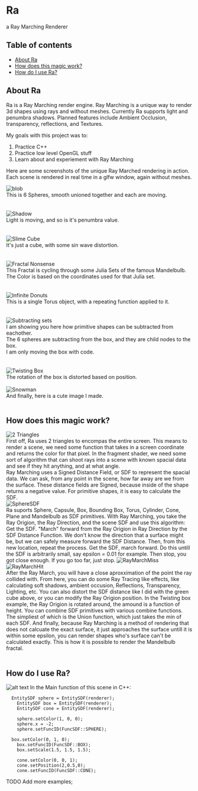 # Ra
a Ray Marching Renderer

## Table of contents
* [About Ra](#About-Ra)
* [How does this magic work?](#How-does-this-magic-work)
* [How do I use Ra?](#How-do-I-use-Ra?)

## About Ra
Ra is a Ray Marching render engine. Ray Marching is a unique way to render 3d shapes 
using rays and without meshes. Currently Ra supports light and penumbra shadows.
Planned features include Ambient Occlusion, transparency, reflections, and Textures.

My goals with this project was to:
1) Practice C++
2) Practice low level OpenGL stuff
3) Learn about and experiement with Ray Marching

Here are some screenshots of the unique Ray Marched rendering in action.
Each scene is rendered in real time in a glfw window, again without meshes.  

![blob](https://imgur.com/sBvJpzy.gif)  
This is 6 Spheres, smooth unioned together and each are moving.  
<br />
<br />
![Shadow](https://imgur.com/KlXvIjW.gif)  
Light is moving, and so is it's penumbra value.  
<br />
<br />
![Slime Cube](https://imgur.com/9ZLggEj.gif)  
It's just a cube, with some sin wave distortion.  
<br />
<br />
![Fractal Nonsense](https://imgur.com/cmL4STj.gif)  
This Fractal is cycling through some Julia Sets of the famous Mandelbulb.  
The Color is based on the coordinates used for that Julia set.  
<br />
<br />
![Infinite Donuts](https://imgur.com/pOOhabN.gif)  
This is a single Torus object, with a repeating function applied to it.  
<br />
<br />
![Subtracting sets](https://imgur.com/6X5e0vi.gif)  
I am showing you here how primitive shapes can be subtracted from eachother.  
The 6 spheres are subtracting from the box, and they are child nodes to the box.  
I am only moving the box with code.  
<br />
<br />
![Twisting Box](https://imgur.com/EftbKMF.gif)  
The rotation of the box is distorted based on position. 
<br />
<br />
![Snowman](https://imgur.com/AIt8QfD.gif)  
And finally, here is a cute image I made.
<br />
<br />
## How does this magic work?
![2 Triangles](https://imgur.com/mf2Gm19.gif)  
First off, Ra uses 2 triangles to encompas the entire screen.
This means to render a scene, we need some function that 
takes in a screen coordinate and returns the color for that pixel.
In the fragment shader, we need some sort of algorithm that can
shoot rays into a scene with known spacial data and see if they hit anything, and at what angle.
<br />
Ray Marching uses a Signed Distance Field, or SDF to represent the spacial data. 
We can ask, from any point in the scene, how far away are we from the surface.
These distance fields are Signed, because inside of the shape returns a negative value.
For primitive shapes, it is easy to calculate the SDF.  
![SphereSDF](https://imgur.com/kj4py8C.gif)  
Ra suports Sphere, Capsule, Box, Bounding Box, Torus, Cylinder, Cone, Plane and Mandelbulb as SDF primitives.
With Ray Marching, you take the Ray Origion, the Ray Direction, and the scene SDF and use this algorithm:
Get the SDF. "March" forward from the Ray Origion in Ray Direction by the SDF Distance Function. We don't know
the direction that a surface might be, but we can safely measure forward the SDF Distance.
Then, from this new location, repeat the process. Get the SDF, march forward. Do this untill the SDF is arbitrarily small,
say epsilon = 0.01 for example. Then stop, you got close enough. If you go too far, just stop.
![RayMarchMiss](https://imgur.com/A3cSS7l.gif)  
![RayMarchHit](https://imgur.com/kIWqyZk.gif)  
After the Ray March, you will have a close aproxximation of the point the ray collided with.
From here, you can do some Ray Tracing like effects, like calculating soft shadows, ambient occusion,
Reflections, Transparency, Lighting, etc. You can also distort the SDF distance like I did with the green cube above, or you can modify the Ray Origion position.
In the Twisting box example, the Ray Origion is rotated around, the amound is a function of height. You can combine SDF primitives with various combine functions.
The simpliest of which is the Union function, which just takes the min of each SDF. 
And finally, because Ray Marching is a method of rendering that does not calcuate the exact surface, it just approaches the surface untill it is within some 
epsilon, you can render shapes who's surface can't be calculated exactly. This is how it is possible to render the Mandelbulb fractal.
<br />
<br />

## How do I use Ra?
![alt text](https://imgur.com/ODeeMJh.png)
In the Main function of this scene in C++:
```
  EntitySDF sphere = EntitySDF(renderer);
	EntitySDF box = EntitySDF(renderer);
	EntitySDF cone = EntitySDF(renderer);

	sphere.setColor(1, 0, 0);
	sphere.x = -2;
	sphere.setFuncID(FuncSDF::SPHERE);

  box.setColor(0, 1, 0);
	box.setFuncID(FuncSDF::BOX);
	box.setScale(1.5, 1.5, 1.5);

	cone.setColor(0, 0, 1);
	cone.setPosition(2,0.5,0);
	cone.setFuncID(FuncSDF::CONE);
```
TODO Add more examples;
